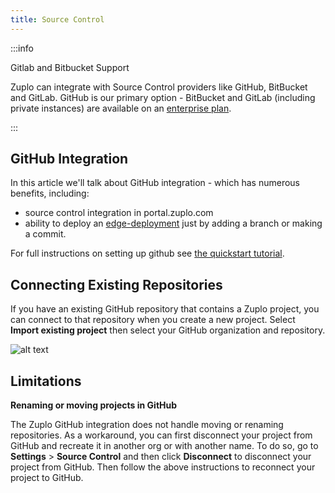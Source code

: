 ```yaml
---
title: Source Control
---
```


:::info

Gitlab and Bitbucket Support

Zuplo can integrate with Source Control providers like GitHub, BitBucket and
GitLab. GitHub is our primary option - BitBucket and GitLab (including private
instances) are available on an [enterprise plan](https://zuplo.com/pricing).

:::

## GitHub Integration

In this article we'll talk about GitHub integration - which has numerous
benefits, including:

- source control integration in portal.zuplo.com
- ability to deploy an [edge-deployment](../articles/environments.md) just by
  adding a branch or making a commit.

For full instructions on setting up github see
[the quickstart tutorial](../articles/step-4-deploying-to-the-edge.md).

## Connecting Existing Repositories

If you have an existing GitHub repository that contains a Zuplo project, you can
connect to that repository when you create a new project. Select **Import
existing project** then select your GitHub organization and repository.

![alt text](../../public/media/source-control/image-1.png)

## Limitations

**Renaming or moving projects in GitHub**

The Zuplo GitHub integration does not handle moving or renaming repositories. As
a workaround, you can first disconnect your project from GitHub and recreate it
in another org or with another name. To do so, go to **Settings** > **Source
Control** and then click **Disconnect** to disconnect your project from GitHub.
Then follow the above instructions to reconnect your project to GitHub.
